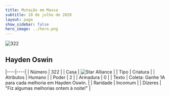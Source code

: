 ```yaml
---
title: Mutação em Massa
subtitle: 10 de julho de 2020
layout: page
show_sidebar: false
hero_image: ../hero.png
---
```


![322](https://cdn.keyforgegame.com/media/card_front/pt/479_322_F588G8H5478W_pt.png)

## Hayden Oswin

|----|----|
| Número | 322 |
| Casa | ![Star Alliance](https://archonarcana.com/images/thumb/7/7d/Star_Alliance.png/22px-Star_Alliance.png "Aliança Estelar") |
| Tipo | Criatura |
| Atributos | Humano |
| Poder | 2 |
| Armadura | 0 |
| Texto | Coleta: Ganhe 1A para cada melhoria em Hayden Oswin. |
| Raridade | Incomum |
| Dizeres | "Fiz algumas melhorias ontem à noite!" |

